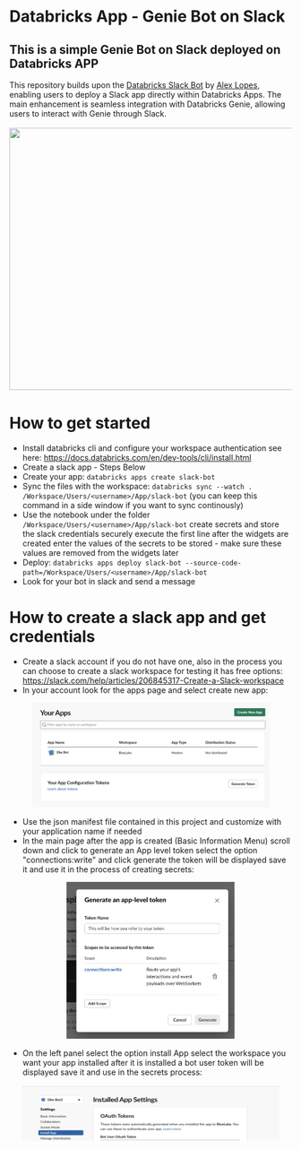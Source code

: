 # Databricks App - Genie Bot on Slack

## This is a simple Genie Bot on Slack deployed on Databricks APP

This repository builds upon the [Databricks Slack Bot](https://github.com/alex-lopes-databricks/databricks_apps_collection/tree/main/slack-bot) by [Alex Lopes](https://github.com/alex-lopes-databricks), enabling users to deploy a Slack app directly within Databricks Apps. The main enhancement is seamless integration with Databricks Genie, allowing users to interact with Genie through Slack. </br></br>
<img src="imgs/slack_hq.gif" width="944" height="468">

# How to get started
* Install databricks cli and configure your workspace authentication see here: https://docs.databricks.com/en/dev-tools/cli/install.html
* Create a slack app - Steps Below
* Create your app: ```databricks apps create slack-bot```
* Sync the files with the workspace: ```databricks sync --watch . /Workspace/Users/<username>/App/slack-bot``` (you can keep this command in a side window if you want to sync continously)
* Use the notebook under the folder  ```/Workspace/Users/<username>/App/slack-bot``` create secrets and store the slack credentials securely execute the first line after the widgets are created enter the values of the secrets to be stored - make sure these values are removed from the widgets later
* Deploy: ```databricks apps deploy slack-bot --source-code-path=/Workspace/Users/<username>/App/slack-bot ```
* Look for your bot in slack and send a message

# How to create a slack app and get credentials

* Create a slack account if you do not have one, also in the process you can choose to create a slack workspace for testing it has free options: https://slack.com/help/articles/206845317-Create-a-Slack-workspace
* In your account look for the apps page and select create new app: 
<p align="center">
    <img src="imgs/create_new_app.png" width="425" height="187"> </br>
</p>

* Use the json manifest file contained in this project and customize with your application name if needed
* In the main page after the app is created (Basic Information Menu) scroll down and click to generate an App level token select the option "connections:write" and click generate the token will be displayed save it and use it in the process of creating secrets:

<p align="center">
    <img src="imgs/app-level-token.png" width="300" height="280"> </br>
</p>

* On the left panel select the option install App select the workspace you want your app installed after it is installed a bot user token will be displayed save it and use in the secrets process:
<p align="center">
    <img src="imgs/bot_token.png" width="460" height="100">
</p>